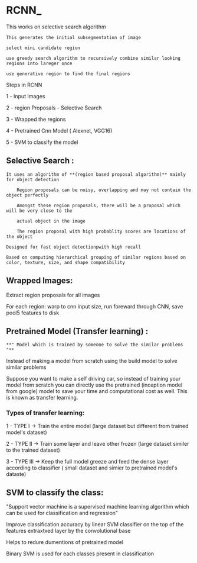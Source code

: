 # RCNN_

This works on selective search algorithm

    This generates the initial subsegmentation of image
    
    select mini candidate region
    
    use greedy search algorithm to recursively combine similar looking regions into lareger once
    
    use generative region to find the final regions
    
Steps in RCNN

1 - Input Images

2 - region Proposals - Selective Search

3 - Wrapped the regions

4 - Pretrained Cnn Model ( Alexnet, VGG16)

5 - SVM to classify the model


## Selective Search :

    It uses an algorithm of **(region based proposal algorithm)** mainly for object detection
    
        Region proposals can be noisy, overlapping and may not contain the object perfectly
        
        Amongst these region proposals, there will be a proposal which will be very close to the 
        
        actual object in the image
        
        The region proposal with high probablity scores are locations of the object
        
    Designed for fast object detectionpwith high recall 
    
    Based on computing hierarchical grouping of similar regions based on color, texture, size, and shape compatibility
    
    
## Wrapped Images:

  Extract region proposals for all images
  
  For each region: warp to cnn input size, run foreward through CNN, save pool5 features to disk
  
  
  
## Pretrained Model (Transfer learning) :

    **" Model which is trained by someone to solve the similar problems "**
    
    
Instead of making a model from scratch using the build model to solve similar problems


Suppose you want to make a self driving car, so instead of training your model from scratch you can directly use the pretrained
(inception model from google) model to save  your time and computational cost as well. This is known as transfer learning.

### Types of transfer learning:

1 - TYPE I   ->  Train the entire model (large dataset but different from trained model's dataset)

2 - TYPE II  ->  Train some layer and leave other frozen (large dataset similer to the trained dataset) 

3 - TYPE III ->  Keep the full model greeze and feed the dense layer according to classifier ( small dataset and simier to pretrained model's dataste)


## SVM to classify the class:

"Support vector machine is a supervised machine learning algorithm which can be used for classification and regression"

Improve classification accuracy by linear SVM classifier on the top of the features extraxtxed layer by the convolutional base

Helps to redure dumentions of pretrained model

Binary SVM is used for each classes present in classification



